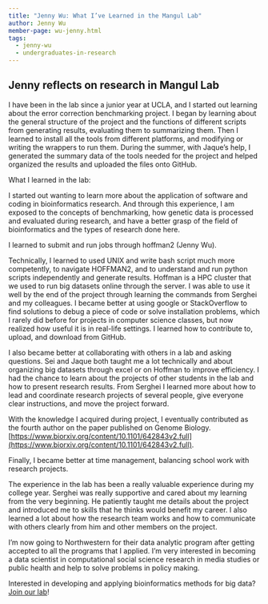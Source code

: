 ```yaml
---
title: "Jenny Wu: What I’ve Learned in the Mangul Lab"
author: Jenny Wu
member-page: wu-jenny.html
tags:
  - jenny-wu
  - undergraduates-in-research
---
```


## Jenny reflects on research in Mangul Lab

I have been in the lab since a junior year at UCLA, and I started out learning about the error correction benchmarking project. I began by learning about the general structure of the project and the functions of different scripts from generating results, evaluating them to summarizing them. Then I learned to install all the tools from different platforms, and modifying or writing the wrappers to run them. During the summer, with Jaque’s help, I generated the summary data of the tools needed for the project and helped organized the results and uploaded the files onto GitHub.

What I learned in the lab:

I started out wanting to learn more about the application of software and coding in bioinformatics research. And through this experience, I am exposed to the concepts of benchmarking, how genetic data is processed and evaluated during research, and have a better grasp of the field of bioinformatics and the types of research done here.

I learned to submit and run jobs through hoffman2 (Jenny Wu).

Technically, I learned to used UNIX and write bash script much more competently, to navigate HOFFMAN2, and to understand and run python scripts independently and generate results. Hoffman is a HPC cluster that we used to run big datasets online through the server. I was able to use it well by the end of the project through learning the commands from Serghei and my colleagues.  I became better at using google or StackOverflow to find solutions to debug a piece of code or solve installation problems, which I rarely did before for projects in computer science classes, but now realized how useful it is in real-life settings. I learned how to contribute to, upload, and download from GitHub.

I also became better at collaborating with others in a lab and asking questions. Sei and Jaque both taught me a lot technically and about organizing big datasets through excel or on Hoffman to improve efficiency. I had the chance to learn about the projects of other students in the lab and how to present research results. From Serghei I learned more about how to lead and coordinate research projects of several people, give everyone clear instructions, and move the project forward.

With the knowledge I acquired during project, I eventually contributed as the fourth author on the paper published on Genome Biology. [https://www.biorxiv.org/content/10.1101/642843v2.full](https://www.biorxiv.org/content/10.1101/642843v2.full).

Finally, I became better at time management, balancing school work with research projects.

The experience in the lab has been a really valuable experience during my college year. Serghei was really supportive and cared about my learning from the very beginning. He patiently taught me details about the project and introduced me to skills that he thinks would benefit my career. I also learned a lot about how the research team works and how to communicate with others clearly from him and other members on the project.

I’m now going to Northwestern for their data analytic program after getting accepted to all the programs that I applied. I’m very interested in becoming a data scientist in computational social science research in media studies or public health and help to solve problems in policy making.

Interested in developing and applying bioinformatics methods for big data? [Join our lab](http://www.sergheimangul.com/opportunities/)!




